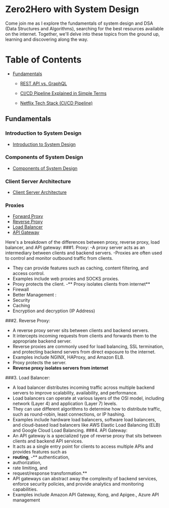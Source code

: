 

# Zero2Hero with System Design 

Come join me as I explore the fundamentals of system design and DSA (Data Structures and Algorithms), searching for the best resources available on the internet. Together, we'll delve into these topics from the ground up, learning and discovering along the way.

# Table of Contents



- [Fundamentals](#Fundamentals)
  - [REST API vs. GraphQL](#rest-api-vs-graphql)

  - [CI/CD Pipeline Explained in Simple Terms](#cicd-pipeline-explained-in-simple-terms)
  - [Netflix Tech Stack (CI/CD Pipeline)](#netflix-tech-stack-cicd-pipeline)




## Fundamentals
### Introduction to System Design
- [Introduction to System Design](https://www.youtube.com/watch?v=FSR1s2b-l_I&list=PLTCrU9sGyburBw9wNOHebv9SjlE4Elv5a)
### Components of System Design
- [Components of System Design](https://www.youtube.com/watch?v=aSvOThsVe5w&list=PLTCrU9sGyburBw9wNOHebv9SjlE4Elv5a&index=2)
### Client Server Architecture
- [Client Server Architecture](https://www.youtube.com/watch?v=Dg1U-jwVUrg&list=PLTCrU9sGyburBw9wNOHebv9SjlE4Elv5a&index=3)
### Proxies
- [Forward Proxy](url)
- [Reverse Proxy](url)
- [Load Balancer](url)
- [API Gateway](url)

Here's a breakdown of the differences between proxy, reverse proxy, load balancer, and API gateway:
###1.	Proxy:
-A proxy server acts as an intermediary between clients and backend servers.
-Proxies are often used to control and monitor outbound traffic from clients.
-	They can provide features such as caching, content filtering, and access control.
-	Examples include web proxies and SOCKS proxies.
-	Proxy protects the client. 
-**	Proxy isolates clients from internet**
-	Firewall
-	Better Management : 
-	Security
-	Caching
-	Encryption and decryption (IP Address)
	
###2.	Reverse Proxy:
-	A reverse proxy server sits between clients and backend servers.
-	It intercepts incoming requests from clients and forwards them to the appropriate backend server.
-	Reverse proxies are commonly used for load balancing, SSL termination, and protecting backend servers from direct exposure to the internet.
-	Examples include NGINX, HAProxy, and Amazon ELB.
-	Proxy protects the server. 
-	**Reverse proxy isolates servers from internet**

	
###3.	Load Balancer:
-	A load balancer distributes incoming traffic across multiple backend servers to improve scalability, availability, and performance.
-	Load balancers can operate at various layers of the OSI model, including network (Layer 4) and application (Layer 7) levels.
-	They can use different algorithms to determine how to distribute traffic, such as round-robin, least connections, or IP hashing.
-	Examples include hardware load balancers, software load balancers, and cloud-based load balancers like AWS Elastic Load Balancing (ELB) and Google Cloud Load Balancing.
###4.	API Gateway:
-	An API gateway is a specialized type of reverse proxy that sits between clients and backend API services.
-	It acts as a single entry point for clients to access multiple APIs and provides features such as 
-	**routing**, 
-**	authentication, 
-	authorization, 
-	rate limiting, and 
-	request/response transformation.**
-	API gateways can abstract away the complexity of backend services, enforce security policies, and provide analytics and monitoring capabilities.
-	Examples include Amazon API Gateway, Kong, and Apigee., Azure API management



